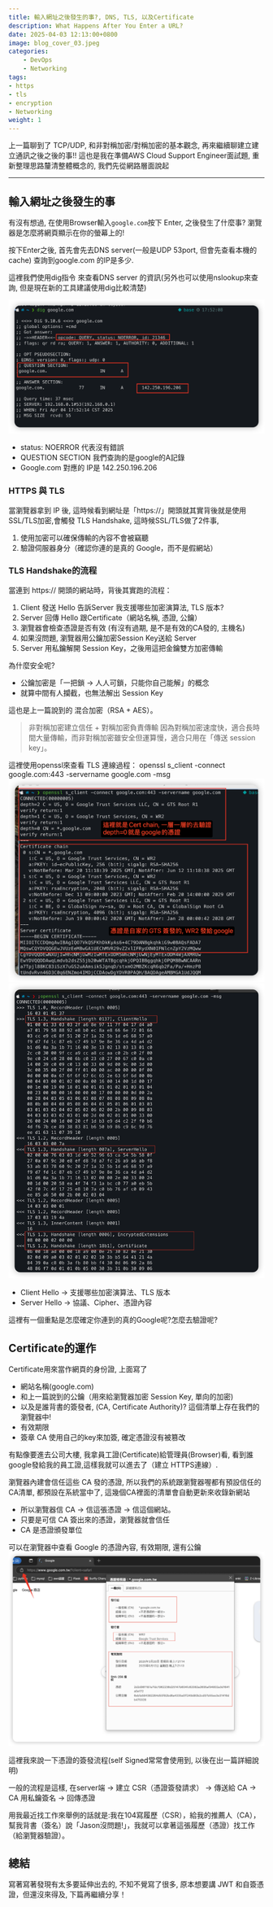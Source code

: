 ```yaml
---
title: 輸入網址之後發生的事?, DNS, TLS, 以及Certificate
description: What Happens After You Enter a URL?
date: 2025-04-03 12:13:00+0800
image: blog_cover_03.jpeg
categories:
    - DevOps
    - Networking
tags:
- https
- tls
- encryption
- Networking
weight: 1
---
```


上一篇聊到了 TCP/UDP, 和非對稱加密/對稱加密的基本觀念, 再來繼續聊建立建立通訊之後之後的事!!
這也是我在準備AWS Cloud Support Engineer面試題, 重新整理思路釐清整體概念的, 我們先從網路層面說起

--- 

## 輸入網址之後發生的事
有沒有想過, 在使用Browser輸入`google.com`按下 Enter, 之後發生了什麼事? 瀏覽器是怎麼將網頁顯示在你的螢幕上的!

按下Enter之後, 首先會先去DNS server(一般是UDP 53port, 但會先查看本機的cache) 查詢到google.com 的IP是多少.

這裡我們使用dig指令 來查看DNS server 的資訊(另外也可以使用nslookup來查詢, 但是現在新的工具建議使用dig比較清楚)

![linux dig指令](image-1.png)
- status: NOERROR 代表沒有錯誤
- QUESTION SECTION 我們查詢的是google的A記錄
- Google.com 對應的 IP是 142.250.196.206

### HTTPS 與 TLS
當瀏覽器拿到 IP 後, 這時候看到網址是「https://」開頭就其實背後就是使用SSL/TLS加密,會觸發 TLS Handshake, 這時候SSL/TLS做了2件事, 
1. 使用加密可以確保傳輸的內容不會被竊聽
2. 驗證伺服器身分（確認你連的是真的 Google，而不是假網站）

### TLS Handshake的流程
當連到 https:// 開頭的網站時，背後其實跑的流程：
1. Client 發送 Hello 告訴Server 我支援哪些加密演算法, TLS 版本?
2. Server 回傳 Hello 跟Certificate（網站名稱, 憑證, 公鑰）
3. 瀏覽器會檢查憑證是否有效 (有沒有過期, 是不是有效的CA發的, 主機名)
4. 如果沒問題, 瀏覽器用公鑰加密Session Key送給 Server
5. Server 用私鑰解開 Session Key，之後用這把金鑰雙方加密傳輸

為什麼安全呢?
- 公鑰加密是「一把鎖 → 人人可鎖，只能你自己能解」的概念
- 就算中間有人攔截，也無法解出 Session Key

這也是上一篇說到的 混合加密（RSA + AES）。
> 非對稱加密建立信任 + 對稱加密負責傳輸 
> 因為對稱加密速度快，適合長時間大量傳輸，而非對稱加密雖安全但運算慢，適合只用在「傳送 session key」。

這裡使用openssl來查看 TLS 連線過程：
openssl s_client -connect google.com:443 -servername google.com -msg
![TLS 連線過程-1](image-3.png)
![TLS 連線過程-2](image-4.png)

- Client Hello → 支援哪些加密演算法、TLS 版本
- Server Hello → 協議、Cipher、憑證內容

這裡有一個重點是怎麼確定你連到的真的Google呢?怎麼去驗證呢?

## Certificate的運作

Certificate用來當作網頁的身份證, 上面寫了
- 網站名稱(google.com)
- 和上一篇說到的公鑰（用來給瀏覽器加密 Session Key, 單向的加密)
- 以及是誰背書的簽發者, (CA, Certificate Authority)? 這個清單上存在我們的瀏覽器中!
- 有效期限
- 簽章 CA 使用自己的key來加簽, 確定憑證沒有被篡改

有點像要進去公司大樓, 我拿員工證(Certificate)給管理員(Browser)看, 看到誰google發給我的員工證,這樣我就可以進去了（建立 HTTPS連線）.

瀏覽器內建會信任這些 CA 發的憑證, 所以我們的系統跟瀏覽器喔都有預設信任的CA清單, 都預設在系統當中了, 這幾個CA裡面的清單會自動更新來收錄新網站

- 所以瀏覽器信 CA → 信這張憑證 → 信這個網站。
- 只要是可信 CA 簽出來的憑證，瀏覽器就會信任
- CA 是憑證頒發單位

可以在瀏覽器中查看 Google 的憑證內容, 有效期限, 還有公鑰
![alt text](image-5.png)

這裡我來說一下憑證的簽發流程(self Signed常常會使用到, 以後在出一篇詳細說明)

一般的流程是這樣, 在server端 → 建立 CSR（憑證簽發請求） → 傳送給 CA → CA 用私鑰簽名 → 回傳憑證

用我最近找工作來舉例的話就是:我在104寫履歷（CSR），給我的推薦人（CA），幫我背書（簽名）說「Jason沒問題!」，我就可以拿著這張履歷（憑證）找工作（給瀏覽器驗證）。

## 總結
寫著寫著發現有太多要延伸出去的, 不知不覺寫了很多, 原本想要講 JWT 和自簽憑證，但還沒來得及, 下篇再繼續分享！